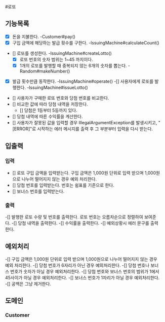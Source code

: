#로또

## 기능목록

- [x] 돈을 지불한다. -Customer#pay()
- [x] 구입 금액에 해당하는 발급 횟수를 구한다. -IssuingMachine#calculateCount()
- [] 로또를 생성한다. -IssuingMachine#createLotto()
  - [x] 로또 번호의 숫자 범위는 1~45 까지이다.
  - [x] 1개의 로또를 발행할 때 중복되지 않는 6개의 숫자를 뽑는다. -Random#makeNumber()
- [x] 발급 횟수만큼 동작한다. -IssuingMachine#operate()
-[] 사용자에게 로또를 발행한다. -IssuingMachine#issueLotto()
- [] 사용자가 구매한 로또 번호와 당첨 번호를 비교한다.
- [] 비교한 값에 따라 당첨 내역을 저장한다.
  - [] 당첨은 1등부터 5등까지 있다.
- [] 당첨 내역에 따른 수익률을 계산한다.
- [] 사용자가 잘못된 값을 입력할 경우 IllegalArgumentException를 발생시키고, "[ERROR]"로 시작하는 에러 메시지를 출력 후 그 부분부터 입력을 다시 받는다.

## 입출력 
### 입력
- [] 로또 구입 금액을 입력받는다. 구입 금액은 1,000원 단위로 입력 받으며 1,000원으로 나누어 떨어지지 않는 경우 예외 처리한다.
- [] 당첨 번호를 입력받는다. 번호는 쉼표를 기준으로 한다.
- [] 보너스 번호를 입력받는다. 

### 출력
-[] 발행한 로또 수량 및 번호를 출력한다. 로또 번호는 오름차순으로 정렬하여 보여준다.
-[] 당첨 내역을 출력한다.
-[] 수익률을 출력한다.
-[] 예외상황시 에러 문구를 출력한다.

## 예외처리
-[] 구입 금액은 1,000원 단위로 입력 받으며 1,000원으로 나누어 떨어지지 않는 경우 예외 처리한다.
-[] 당첨 번호가 6자리가 아닌 경우 예외처리한다.
-[] 당첨 번호나 보너스 번호가 숫자가 아닐 경우 예외처리한다.
-[] 당첨 번호와 보너스 번호의 범위가 1에서 45사이가 아닐 경우 예외처리한다.
-[] 보너스 번호가 1자리가 아닐 경우 예외처리한다. 
-[] 공백은 그냥 제거한다. 


## 도메인

### Customer

